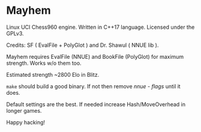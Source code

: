 # Mayhem

Linux UCI Chess960 engine.
Written in C++17 language.
Licensed under the GPLv3.

Credits: SF ( EvalFile + PolyGlot ) and Dr. Shawul ( NNUE lib ).

Mayhem requires EvalFile (NNUE) and BookFile (PolyGlot) for maximum strength.
Works w/o them too.

Estimated strength ~2800 Elo in Blitz.

`make` should build a good binary.
If not then remove *nnue - flags* until it does.

Default settings are the best.
If needed increase Hash/MoveOverhead in longer games.

Happy hacking!
